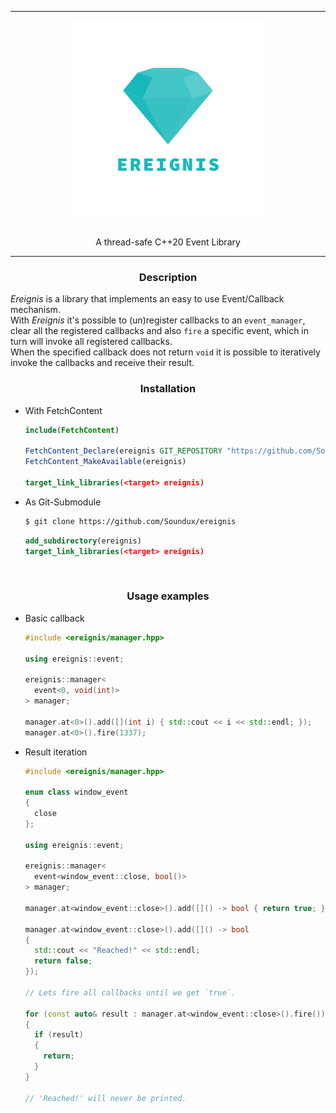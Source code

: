 <hr/>

<div align="center"> 
    <img src="assets/logo.png" height=312>
</div>

<br/>

<p align="center">
    A thread-safe C++20 Event Library
</p>

<hr/>

<div align="center">

### Description

<div align="left">

_Ereignis_ is a library that implements an easy to use Event/Callback mechanism.  
With _Ereignis_ it's possible to (un)register callbacks to an `event_manager`, clear all the registered callbacks and also `fire` a specific event, which in turn will invoke all registered callbacks.  
When the specified callback does not return `void` it is possible to iteratively invoke the callbacks and receive their result.

</div>

### Installation

<div align="left">

- With FetchContent
  ```cmake
  include(FetchContent)

  FetchContent_Declare(ereignis GIT_REPOSITORY "https://github.com/Soundux/ereignis")
  FetchContent_MakeAvailable(ereignis)

  target_link_libraries(<target> ereignis)
  ```
- As Git-Submodule
  ```bash
  $ git clone https://github.com/Soundux/ereignis
  ```
  ```cmake
  add_subdirectory(ereignis)
  target_link_libraries(<target> ereignis)
  ```


</div>

<br>

### Usage examples


<div align="left">

* Basic callback
  ```cpp
  #include <ereignis/manager.hpp>

  using ereignis::event;

  ereignis::manager<
    event<0, void(int)>
  > manager;

  manager.at<0>().add([](int i) { std::cout << i << std::endl; });
  manager.at<0>().fire(1337);
  ```

* Result iteration
  ```cpp
  #include <ereignis/manager.hpp>

  enum class window_event
  {
    close
  };

  using ereignis::event;

  ereignis::manager<
    event<window_event::close, bool()>
  > manager;

  manager.at<window_event::close>().add([]() -> bool { return true; });
  
  manager.at<window_event::close>().add([]() -> bool 
  { 
    std::cout << "Reached!" << std::endl; 
    return false; 
  });

  // Lets fire all callbacks until we get `true`.

  for (const auto& result : manager.at<window_event::close>().fire())
  {
    if (result)
    {
      return;
    }
  }

  // 'Reached!' will never be printed.
  ```

</div>
